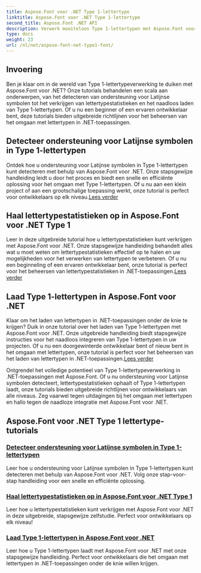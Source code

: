 ```yaml
---
title: Aspose.Font voor .NET Type 1-lettertype
linktitle: Aspose.Font voor .NET Type 1-lettertype
second_title: Aspose.Font .NET API
description: Verwerk moeiteloos Type 1-lettertypen met Aspose.Font voor .NET. Leer ondersteuning voor Latijnse symbolen detecteren, krijg lettertypestatistieken en laad naadloos Type 1-lettertypen.
type: docs
weight: 23
url: /nl/net/aspose-font-net-type1-font/
---
```

## Invoering

Ben je klaar om in de wereld van Type 1-lettertypeverwerking te duiken met Aspose.Font voor .NET? Onze tutorials behandelen een scala aan onderwerpen, van het detecteren van ondersteuning voor Latijnse symbolen tot het verkrijgen van lettertypestatistieken en het naadloos laden van Type 1-lettertypen. Of u nu een beginner of een ervaren ontwikkelaar bent, deze tutorials bieden uitgebreide richtlijnen voor het beheersen van het omgaan met lettertypen in .NET-toepassingen.

## Detecteer ondersteuning voor Latijnse symbolen in Type 1-lettertypen

Ontdek hoe u ondersteuning voor Latijnse symbolen in Type 1-lettertypen kunt detecteren met behulp van Aspose.Font voor .NET. Onze stapsgewijze handleiding leidt u door het proces en biedt een snelle en efficiënte oplossing voor het omgaan met Type 1-lettertypen. Of u nu aan een klein project of aan een grootschalige toepassing werkt, onze tutorial is perfect voor ontwikkelaars op elk niveau.[Lees verder](./detect-latin-symbols-support-type1-fonts/)

## Haal lettertypestatistieken op in Aspose.Font voor .NET Type 1

 Leer in deze uitgebreide tutorial hoe u lettertypestatistieken kunt verkrijgen met Aspose.Font voor .NET. Onze stapsgewijze handleiding behandelt alles wat u moet weten om lettertypestatistieken effectief op te halen en uw mogelijkheden voor het verwerken van lettertypen te verbeteren. Of u nu een beginneling of een ervaren ontwikkelaar bent, onze tutorial is perfect voor het beheersen van lettertypestatistieken in .NET-toepassingen.[Lees verder](./get-font-metrics-aspose-font-net-type1/)

## Laad Type 1-lettertypen in Aspose.Font voor .NET

Klaar om het laden van lettertypen in .NET-toepassingen onder de knie te krijgen? Duik in onze tutorial over het laden van Type 1-lettertypen met Aspose.Font voor .NET. Onze uitgebreide handleiding biedt stapsgewijze instructies voor het naadloos integreren van Type 1-lettertypen in uw projecten. Of u nu een doorgewinterde ontwikkelaar bent of nieuw bent in het omgaan met lettertypen, onze tutorial is perfect voor het beheersen van het laden van lettertypen in .NET-toepassingen.[Lees verder](./load-type1-fonts-aspose-font-net/)

Ontgrendel het volledige potentieel van Type 1-lettertypeverwerking in .NET-toepassingen met Aspose.Font. Of u nu ondersteuning voor Latijnse symbolen detecteert, lettertypestatistieken ophaalt of Type 1-lettertypen laadt, onze tutorials bieden uitgebreide richtlijnen voor ontwikkelaars van alle niveaus. Zeg vaarwel tegen uitdagingen bij het omgaan met lettertypen en hallo tegen de naadloze integratie met Aspose.Font voor .NET. 
## Aspose.Font voor .NET Type 1 lettertype-tutorials
### [Detecteer ondersteuning voor Latijnse symbolen in Type 1-lettertypen](./detect-latin-symbols-support-type1-fonts/)
Leer hoe u ondersteuning voor Latijnse symbolen in Type 1-lettertypen kunt detecteren met behulp van Aspose.Font voor .NET. Volg onze stap-voor-stap handleiding voor een snelle en efficiënte oplossing.
### [Haal lettertypestatistieken op in Aspose.Font voor .NET Type 1](./get-font-metrics-aspose-font-net-type1/)
Leer hoe u lettertypestatistieken kunt verkrijgen met Aspose.Font voor .NET in deze uitgebreide, stapsgewijze zelfstudie. Perfect voor ontwikkelaars op elk niveau!
### [Laad Type 1-lettertypen in Aspose.Font voor .NET](./load-type1-fonts-aspose-font-net/)
Leer hoe u Type 1-lettertypen laadt met Aspose.Font voor .NET met onze stapsgewijze handleiding. Perfect voor ontwikkelaars die het omgaan met lettertypen in .NET-toepassingen onder de knie willen krijgen.
